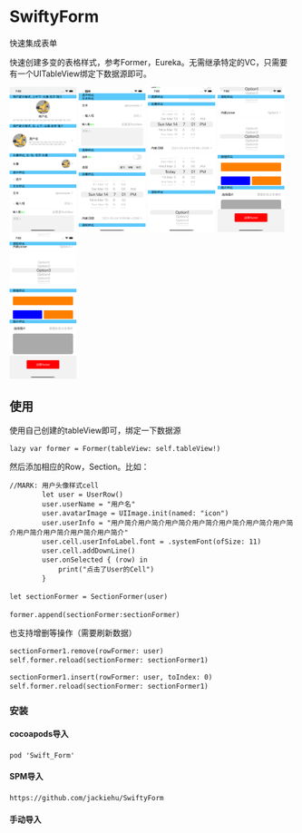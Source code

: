 # SwiftyForm
快速集成表单

快速创建多变的表格样式，参考Former，Eureka。无需继承特定的VC，只需要有一个UITableView绑定下数据源即可。

<img src="1.png" style="zoom:25%;" />

<img src="2.png" style="zoom:25%;" />

<img src="3.png" style="zoom:25%;" />

<img src="4.png" style="zoom:25%;" />

<img src="5.png" style="zoom:25%;" />

## 使用

使用自己创建的tableView即可，绑定一下数据源

```
lazy var former = Former(tableView: self.tableView!)
```

然后添加相应的Row，Section。比如：

```
//MARK: 用户头像样式cell
        let user = UserRow()
        user.userName = "用户名"
        user.avatarImage = UIImage.init(named: "icon")
        user.userInfo = "用户简介用户简介用户简介用户简介用户简介用户简介用户简介用户简介用户简介用户简介用户简介"
        user.cell.userInfoLabel.font = .systemFont(ofSize: 11)
        user.cell.addDownLine()
        user.onSelected { (row) in
            print("点击了User的Cell")
        }

let sectionFormer = SectionFormer(user)

former.append(sectionFormer:sectionFormer)
```

也支持增删等操作（需要刷新数据）
```
sectionFormer1.remove(rowFormer: user)
self.former.reload(sectionFormer: sectionFormer1)
```

```
sectionFormer1.insert(rowFormer: user, toIndex: 0)
self.former.reload(sectionFormer: sectionFormer1)
```

### 安装

#### cocoapods导入

`pod 'Swift_Form'`

#### SPM导入

`https://github.com/jackiehu/SwiftyForm`

#### 手动导入

